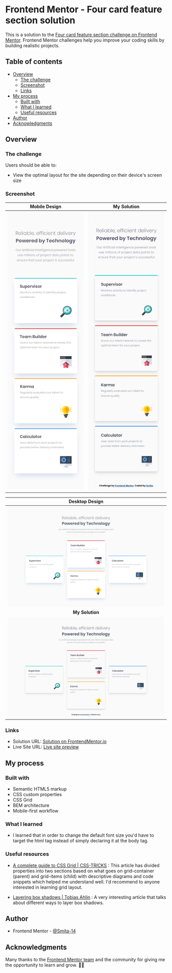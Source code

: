 # Frontend Mentor - Four card feature section solution

This is a solution to the [Four card feature section challenge on Frontend Mentor](https://www.frontendmentor.io/challenges/four-card-feature-section-weK1eFYK). Frontend Mentor challenges help you improve your coding skills by building realistic projects. 

## Table of contents

- [Overview](#overview)
  - [The challenge](#the-challenge)
  - [Screenshot](#screenshot)
  - [Links](#links)
- [My process](#my-process)
  - [Built with](#built-with)
  - [What I learned](#what-i-learned)
  - [Useful resources](#useful-resources)
- [Author](#author)
- [Acknowledgments](#acknowledgments)


## Overview

### The challenge

Users should be able to:

- View the optimal layout for the site depending on their device's screen size

### Screenshot


| **Mobile Design** | **My Solution** |
| -- | -- |
| ![Target Mobile design](./design/mobile-design.jpg) | ![My solution to design](./design/mobile-size.png) |


| **Desktop Design** |
| :--: |
| ![Target desktop design](./design/desktop-design.jpg) |
| **My Solution** |
| ![My solution to design](./design/desktop-size.png)

### Links

- Solution URL: [Solution on FrontendMentor.io](https://www.frontendmentor.io/solutions/css-grid-and-mobile-first-workflow-Xv6D-HaP-)
- Live Site URL: [Live site preview](https://smita-14.github.io/four-card-feature-section-challenge/)

## My process

### Built with

- Semantic HTML5 markup
- CSS custom properties
- CSS Grid
- BEM architecture
- Mobile-first workflow


### What I learned

- I learned that in order to change the default font size you'd have to target the html tag instead of simply declaring it at the body tag.


### Useful resources

- [A complete guide to CSS Grid | CSS-TRICKS](https://css-tricks.com/snippets/css/complete-guide-grid/) : This article has divided properties into two sections based on what goes on grid-container (parent) and grid-items (child) with descriptive diagrams and code snippets which helped me understand well. I'd recommend to anyone interested in learning grid layout.

- [Layering box shadows | Tobias Ahlin](https://tobiasahlin.com/blog/layered-smooth-box-shadows/) : A very interesting article that talks about different ways to layer box shadows.


## Author

- Frontend Mentor - [@Smita-14](https://www.frontendmentor.io/profile/Smita-14)


## Acknowledgments

Many thanks to the [Frontend Mentor team](https://www.frontendmentor.io/) and the community for giving me the opportunity to learn and grow. 💖💖
